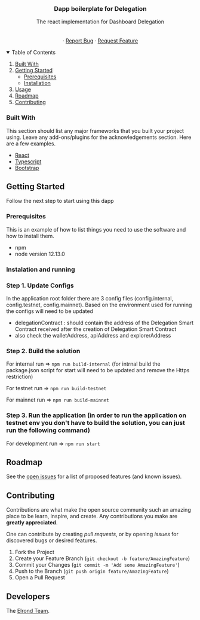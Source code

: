 

<!-- PROJECT LOGO -->
<br />
<p align="center">

 <h3 align="center">Dapp boilerplate for Delegation </h3>

  <p align="center">
The react implementation for Dashboard Delegation
    <br />
    <br />
    <br />
    ·
    <a href="https://github.com/ElrondNetwork/starter-dapp/issues">Report Bug</a>
    ·
    <a href="https://github.com/ElrondNetwork/starter-dapp/issues">Request Feature</a>
  </p>
</p>



<!-- TABLE OF CONTENTS -->
<details open="open">
  <summary>Table of Contents</summary>
  <ol>
    <li><a href="#built-with">Built With</a>    </li>
    <li>
      <a href="#getting-started">Getting Started</a>
      <ul>
        <li><a href="#prerequisites">Prerequisites</a></li>
        <li><a href="#installation">Installation</a></li>
      </ul>
    </li>
    <li><a href="#usage">Usage</a></li>
    <li><a href="#roadmap">Roadmap</a></li>
    <li><a href="#contributing">Contributing</a></li>
  </ol>
</details>


### Built With

This section should list any major frameworks that you built your project using. Leave any add-ons/plugins for the acknowledgements section. Here are a few examples.
* [React](https://reactjs.org/)
* [Typescript](https://www.typescriptlang.org/)
* [Bootstrap](https://getbootstrap.com)



<!-- GETTING STARTED -->
## Getting Started

Follow the next step to start using this dapp

### Prerequisites

This is an example of how to list things you need to use the software and how to install them.
* npm
* node version 12.13.0

### Instalation and running

### Step 1. Update Configs

In the application root folder there are 3 config files (config.internal, config.testnet, config.mainnet).
Based on the environment used for running the configs will need to be updated
- delegationContract : should contain the address of the Delegation Smart Contract received after the creation of Delegation Smart Contract
- also check the walletAddress, apiAddress and explorerAddress

### Step 2. Build the solution
For internal run => ```npm run build-internal``` (for intrnal build the package.json script for start will need to be updated and remove the Https restriction)

For testnet run => ```npm run build-testnet```

For mainnet run => ```npm run build-mainnet```

### Step 3. Run the application (in order to run the application on testnet env you don't have to build the solution, you can just run the following command)
For development run => ```npm run start```


<!-- ROADMAP -->
## Roadmap

See the [open issues](https://github.com/ElrondNetwork/starter-dapp/issues) for a list of proposed features (and known issues).



<!-- CONTRIBUTING -->
## Contributing

Contributions are what make the open source community such an amazing place to be learn, inspire, and create. Any contributions you make are **greatly appreciated**.

One can contribute by creating *pull requests*, or by opening *issues* for discovered bugs or desired features.

1. Fork the Project
2. Create your Feature Branch (`git checkout -b feature/AmazingFeature`)
3. Commit your Changes (`git commit -m 'Add some AmazingFeature'`)
4. Push to the Branch (`git push origin feature/AmazingFeature`)
5. Open a Pull Request


## Developers

The [Elrond Team](https://elrond.com/team/).


